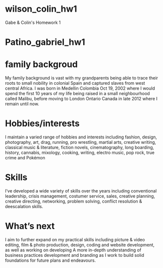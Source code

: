 # wilson_colin_hw1
Gabe & Colin's Homework 1
# Patino_gabriel_hw1

# family backgroud
My family background is vast with my grandparents being able to trace their roots to small nobility in colonial Spain and captured slaves from west central Africa. I was born in Medellin Colombia Oct 19, 2002 where I would spend the first 10 years of my life being raised in a small neighbourhood called Malibu, before moving to London Ontario Canada in late 2012 where I remain until now. 
# Hobbies/interests
I maintain a varied range of hobbies and interests including fashion, design, photography, art, drag, running, pro wrestling, martial arts, creative writing, classical music & literature, fiction novels, cinematography, long boarding, history, cannabis, mixology, cooking, writing, electro music, pop rock, true crime and Pokémon 
# Skills
I’ve developed a wide variety of skills over the years including conventional leadership, crisis management, costumer service, sales, creative planning, creative directing, networking, problem solving, conflict resolution &  deescalation skills. 
# What’s next 
I aim to further expand on my practical skills including picture & video editing, film & photo production, design, coding and website development, as well as working on developing A more in-depth understanding of business practices development and branding as I work to build solid foundations for future plans and endeavours.
